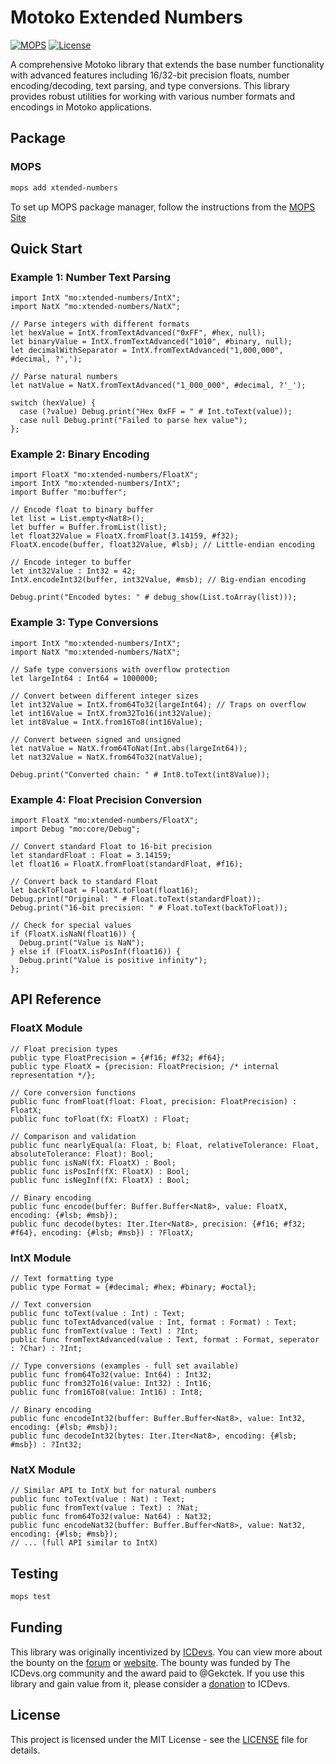 # Motoko Extended Numbers

[![MOPS](https://img.shields.io/badge/MOPS-xtended--numbers-blue)](https://mops.one/xtended-numbers)
[![License](https://img.shields.io/badge/license-MIT-blue.svg)](https://github.com/edjCase/motoko_numbers/blob/main/LICENSE)

A comprehensive Motoko library that extends the base number functionality with advanced features including 16/32-bit precision floats, number encoding/decoding, text parsing, and type conversions. This library provides robust utilities for working with various number formats and encodings in Motoko applications.

## Package

### MOPS

```bash
mops add xtended-numbers
```

To set up MOPS package manager, follow the instructions from the [MOPS Site](https://mops.one)

## Quick Start

### Example 1: Number Text Parsing

```motoko
import IntX "mo:xtended-numbers/IntX";
import NatX "mo:xtended-numbers/NatX";

// Parse integers with different formats
let hexValue = IntX.fromTextAdvanced("0xFF", #hex, null);
let binaryValue = IntX.fromTextAdvanced("1010", #binary, null);
let decimalWithSeparator = IntX.fromTextAdvanced("1,000,000", #decimal, ?',');

// Parse natural numbers
let natValue = NatX.fromTextAdvanced("1_000_000", #decimal, ?'_');

switch (hexValue) {
  case (?value) Debug.print("Hex 0xFF = " # Int.toText(value));
  case null Debug.print("Failed to parse hex value");
};
```

### Example 2: Binary Encoding

```motoko
import FloatX "mo:xtended-numbers/FloatX";
import IntX "mo:xtended-numbers/IntX";
import Buffer "mo:buffer";

// Encode float to binary buffer
let list = List.empty<Nat8>();
let buffer = Buffer.fromList(list);
let float32Value = FloatX.fromFloat(3.14159, #f32);
FloatX.encode(buffer, float32Value, #lsb); // Little-endian encoding

// Encode integer to buffer
let int32Value : Int32 = 42;
IntX.encodeInt32(buffer, int32Value, #msb); // Big-endian encoding

Debug.print("Encoded bytes: " # debug_show(List.toArray(list)));
```

### Example 3: Type Conversions

```motoko
import IntX "mo:xtended-numbers/IntX";
import NatX "mo:xtended-numbers/NatX";

// Safe type conversions with overflow protection
let largeInt64 : Int64 = 1000000;

// Convert between different integer sizes
let int32Value = IntX.from64To32(largeInt64); // Traps on overflow
let int16Value = IntX.from32To16(int32Value);
let int8Value = IntX.from16To8(int16Value);

// Convert between signed and unsigned
let natValue = NatX.from64ToNat(Int.abs(largeInt64));
let nat32Value = NatX.from64To32(natValue);

Debug.print("Converted chain: " # Int8.toText(int8Value));
```

### Example 4: Float Precision Conversion

```motoko
import FloatX "mo:xtended-numbers/FloatX";
import Debug "mo:core/Debug";

// Convert standard Float to 16-bit precision
let standardFloat : Float = 3.14159;
let float16 = FloatX.fromFloat(standardFloat, #f16);

// Convert back to standard Float
let backToFloat = FloatX.toFloat(float16);
Debug.print("Original: " # Float.toText(standardFloat));
Debug.print("16-bit precision: " # Float.toText(backToFloat));

// Check for special values
if (FloatX.isNaN(float16)) {
  Debug.print("Value is NaN");
} else if (FloatX.isPosInf(float16)) {
  Debug.print("Value is positive infinity");
};
```

## API Reference

### FloatX Module

```motoko
// Float precision types
public type FloatPrecision = {#f16; #f32; #f64};
public type FloatX = {precision: FloatPrecision; /* internal representation */};

// Core conversion functions
public func fromFloat(float: Float, precision: FloatPrecision) : FloatX;
public func toFloat(fX: FloatX) : Float;

// Comparison and validation
public func nearlyEqual(a: Float, b: Float, relativeTolerance: Float, absoluteTolerance: Float): Bool;
public func isNaN(fX: FloatX) : Bool;
public func isPosInf(fX: FloatX) : Bool;
public func isNegInf(fX: FloatX) : Bool;

// Binary encoding
public func encode(buffer: Buffer.Buffer<Nat8>, value: FloatX, encoding: {#lsb; #msb});
public func decode(bytes: Iter.Iter<Nat8>, precision: {#f16; #f32; #f64}, encoding: {#lsb; #msb}) : ?FloatX;
```

### IntX Module

```motoko
// Text formatting type
public type Format = {#decimal; #hex; #binary; #octal};

// Text conversion
public func toText(value : Int) : Text;
public func toTextAdvanced(value : Int, format : Format) : Text;
public func fromText(value : Text) : ?Int;
public func fromTextAdvanced(value : Text, format : Format, seperator : ?Char) : ?Int;

// Type conversions (examples - full set available)
public func from64To32(value: Int64) : Int32;
public func from32To16(value: Int32) : Int16;
public func from16To8(value: Int16) : Int8;

// Binary encoding
public func encodeInt32(buffer: Buffer.Buffer<Nat8>, value: Int32, encoding: {#lsb; #msb});
public func decodeInt32(bytes: Iter.Iter<Nat8>, encoding: {#lsb; #msb}) : ?Int32;
```

### NatX Module

```motoko
// Similar API to IntX but for natural numbers
public func toText(value : Nat) : Text;
public func fromText(value : Text) : ?Nat;
public func from64To32(value: Nat64) : Nat32;
public func encodeNat32(buffer: Buffer.Buffer<Nat8>, value: Nat32, encoding: {#lsb; #msb});
// ... (full API similar to IntX)
```

## Testing

```bash
mops test
```

## Funding

This library was originally incentivized by [ICDevs](https://ICDevs.org). You can view more about the bounty on the [forum](https://forum.dfinity.org/t/icdevs-org-bounty-18-cbor-and-candid-motoko-parser-3-000/11398) or [website](https://icdevs.org/bounties/2022/02/22/CBOR-and-Candid-Motoko-Parser.html). The bounty was funded by The ICDevs.org community and the award paid to @Gekctek. If you use this library and gain value from it, please consider a [donation](https://icdevs.org/donations.html) to ICDevs.

## License

This project is licensed under the MIT License - see the [LICENSE](LICENSE) file for details.
